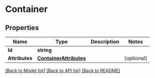 # Container

## Properties

Name | Type | Description | Notes
------------ | ------------- | ------------- | -------------
**Id** | **string** |  | 
**Attributes** | [**ContainerAttributes**](container_attributes.md) |  | [optional] 

[[Back to Model list]](../README.md#documentation-for-models) [[Back to API list]](../README.md#documentation-for-api-endpoints) [[Back to README]](../README.md)


